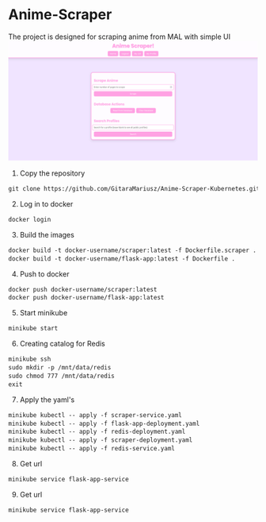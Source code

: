 # Anime-Scraper
The project is designed for scraping anime from MAL with simple UI
![Index.html](https://github.com/GitaraMariusz/Anime-Scraper/blob/main/index.png?raw=true)  

1. Copy the repository
```txt
git clone https://github.com/GitaraMariusz/Anime-Scraper-Kubernetes.git
```
2. Log in to docker
```txt
docker login
```
3. Build the images
```txt
docker build -t docker-username/scraper:latest -f Dockerfile.scraper .
docker build -t docker-username/flask-app:latest -f Dockerfile .      
```
4. Push to docker
```txt
docker push docker-username/scraper:latest         
docker push docker-username/flask-app:latest
```
5. Start minikube
```txt
minikube start
```
6. Creating catalog for Redis
```txt
minikube ssh
sudo mkdir -p /mnt/data/redis
sudo chmod 777 /mnt/data/redis
exit
```
7. Apply the yaml's
```txt
minikube kubectl -- apply -f scraper-service.yaml    
minikube kubectl -- apply -f flask-app-deployment.yaml    
minikube kubectl -- apply -f redis-deployment.yaml  
minikube kubectl -- apply -f scraper-deployment.yaml 
minikube kubectl -- apply -f redis-service.yaml      
```
8. Get url
```txt
minikube service flask-app-service  
```
9. Get url
```txt
minikube service flask-app-service  
```



